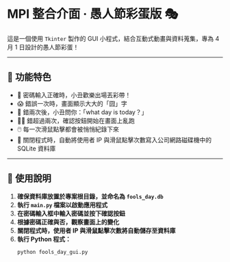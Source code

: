 # MPI 整合介面 · 愚人節彩蛋版 🎭

這是一個使用 `Tkinter` 製作的 GUI 小程式，結合互動式動畫與資料蒐集，專為 4 月 1 日設計的愚人節彩蛋！

---

## 🎯 功能特色

- 🤡 密碼輸入正確時，小丑歡樂出場丟彩帶！
- 😱 錯誤一次時，畫面顯示大大的「囧」字
- 🤨 錯兩次後，小丑問你：「what day is today？」
- 🏃‍♂️ 錯超過兩次，確認按鈕開始在畫面上亂跑
- 🖱️ 每一次滑鼠點擊都會被悄悄紀錄下來
- 🧠 關閉程式時，自動將使用者 IP 與滑鼠點擊次數寫入公司網路磁碟機中的 SQLite 資料庫

---

## 💾 使用說明

1. **確保資料庫放置於專案根目錄，並命名為 `fools_day.db`**
2. **執行 `main.py` 檔案以啟動應用程式**
3. **在密碼輸入框中輸入密碼並按下確認按鈕**
4. **根據密碼正確與否，觀察畫面上的變化**
5. **關閉程式時，使用者 IP 與滑鼠點擊次數將自動儲存至資料庫**
6. **執行 Python 程式：**
   ```bash
   python fools_day_gui.py
   ```
